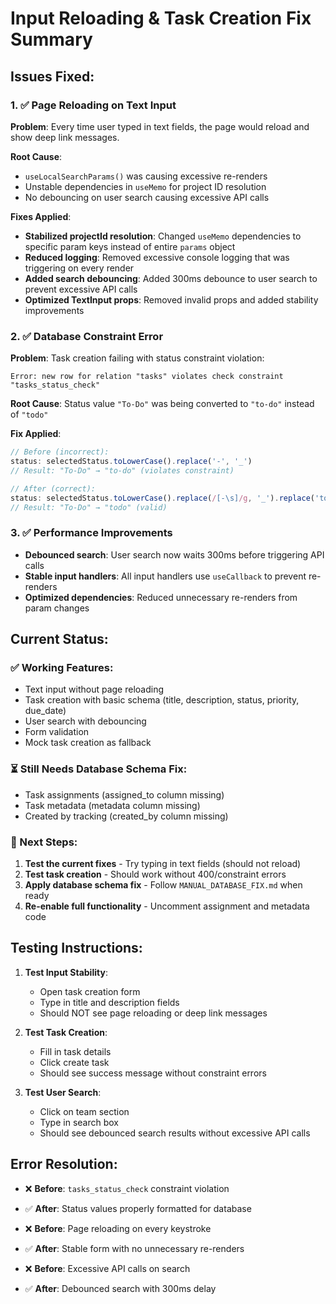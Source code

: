 # Input Reloading & Task Creation Fix Summary

## Issues Fixed:

### 1. ✅ Page Reloading on Text Input
**Problem**: Every time user typed in text fields, the page would reload and show deep link messages.

**Root Cause**: 
- `useLocalSearchParams()` was causing excessive re-renders
- Unstable dependencies in `useMemo` for project ID resolution
- No debouncing on user search causing excessive API calls

**Fixes Applied**:
- **Stabilized projectId resolution**: Changed `useMemo` dependencies to specific param keys instead of entire `params` object
- **Reduced logging**: Removed excessive console logging that was triggering on every render
- **Added search debouncing**: Added 300ms debounce to user search to prevent excessive API calls
- **Optimized TextInput props**: Removed invalid props and added stability improvements

### 2. ✅ Database Constraint Error
**Problem**: Task creation failing with status constraint violation:
```
Error: new row for relation "tasks" violates check constraint "tasks_status_check"
```

**Root Cause**: Status value `"To-Do"` was being converted to `"to-do"` instead of `"todo"`

**Fix Applied**:
```typescript
// Before (incorrect):
status: selectedStatus.toLowerCase().replace('-', '_')
// Result: "To-Do" → "to-do" (violates constraint)

// After (correct):
status: selectedStatus.toLowerCase().replace(/[-\s]/g, '_').replace('to_do', 'todo')
// Result: "To-Do" → "todo" (valid)
```

### 3. ✅ Performance Improvements
- **Debounced search**: User search now waits 300ms before triggering API calls
- **Stable input handlers**: All input handlers use `useCallback` to prevent re-renders
- **Optimized dependencies**: Reduced unnecessary re-renders from param changes

## Current Status:

### ✅ Working Features:
- Text input without page reloading
- Task creation with basic schema (title, description, status, priority, due_date)
- User search with debouncing
- Form validation
- Mock task creation as fallback

### ⏳ Still Needs Database Schema Fix:
- Task assignments (assigned_to column missing)
- Task metadata (metadata column missing)
- Created by tracking (created_by column missing)

### 🔧 Next Steps:
1. **Test the current fixes** - Try typing in text fields (should not reload)
2. **Test task creation** - Should work without 400/constraint errors
3. **Apply database schema fix** - Follow `MANUAL_DATABASE_FIX.md` when ready
4. **Re-enable full functionality** - Uncomment assignment and metadata code

## Testing Instructions:

1. **Test Input Stability**:
   - Open task creation form
   - Type in title and description fields
   - Should NOT see page reloading or deep link messages

2. **Test Task Creation**:
   - Fill in task details
   - Click create task
   - Should see success message without constraint errors

3. **Test User Search**:
   - Click on team section
   - Type in search box
   - Should see debounced search results without excessive API calls

## Error Resolution:

- ❌ **Before**: `tasks_status_check` constraint violation
- ✅ **After**: Status values properly formatted for database

- ❌ **Before**: Page reloading on every keystroke
- ✅ **After**: Stable form with no unnecessary re-renders

- ❌ **Before**: Excessive API calls on search
- ✅ **After**: Debounced search with 300ms delay 